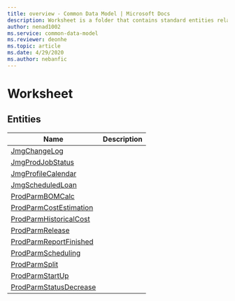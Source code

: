 ```yaml
---
title: overview - Common Data Model | Microsoft Docs
description: Worksheet is a folder that contains standard entities related to the Common Data Model.
author: nenad1002
ms.service: common-data-model
ms.reviewer: deonhe
ms.topic: article
ms.date: 4/29/2020
ms.author: nebanfic
---
```


# Worksheet


## Entities

|Name|Description|
|---|---|
|[JmgChangeLog](JmgChangeLog.md)||
|[JmgProdJobStatus](JmgProdJobStatus.md)||
|[JmgProfileCalendar](JmgProfileCalendar.md)||
|[JmgScheduledLoan](JmgScheduledLoan.md)||
|[ProdParmBOMCalc](ProdParmBOMCalc.md)||
|[ProdParmCostEstimation](ProdParmCostEstimation.md)||
|[ProdParmHistoricalCost](ProdParmHistoricalCost.md)||
|[ProdParmRelease](ProdParmRelease.md)||
|[ProdParmReportFinished](ProdParmReportFinished.md)||
|[ProdParmScheduling](ProdParmScheduling.md)||
|[ProdParmSplit](ProdParmSplit.md)||
|[ProdParmStartUp](ProdParmStartUp.md)||
|[ProdParmStatusDecrease](ProdParmStatusDecrease.md)||
